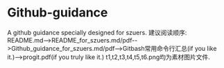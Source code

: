 # Github-guidance
A github guidance specially designed for szuers.
建议阅读顺序:
README.md-->README_for_szuers.md/pdf-->Github_guidance_for_szuers.md/pdf-->Gitbash常用命令行汇总(if you like it.)-->progit.pdf(if you truly like it.)
t1,t2,t3,t4,t5,t6.png均为素材图片文件.
